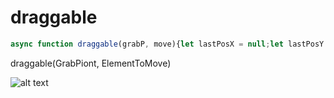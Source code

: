 # draggable

```js
async function draggable(grabP, move){let lastPosX = null;let lastPosY = null;let op = document.body.getElementsByTagName("*");for(let i = 0; i < op.length; i++) {Object.assign(op[i].style, {userSelect: "none"});}move.style.position = "absolute";grabP.addEventListener("mousemove", (e) => {if(e['buttons']==1) {move.style.left = `${move.offsetLeft - (lastPosX - e.clientX)}px`;move.style.top = `${move.offsetTop  - (lastPosY - e.clientY)}px`;lastPosY=e.clientY;lastPosX=e.clientX;}else{lastPosX=e.clientX; lastPosY=e.clientY;}})}
```
draggable(GrabPiont, ElementToMove)

![alt text](https://media.discordapp.net/attachments/996444271219585077/996485765796204694/demo.png)
